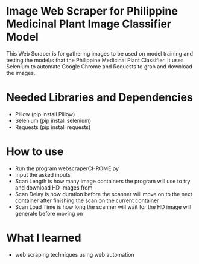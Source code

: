 # Image Web Scraper for Philippine Medicinal Plant Image Classifier Model
This Web Scraper is for gathering images to be used on model training and testing the model/s that the Philippine Medicinal Plant Classifier. It uses Selenium to automate Google Chrome and Requests to grab and download the images.


# Needed Libraries and Dependencies
- Pillow (pip install Pillow)
- Selenium (pip install selenium)
- Requests (pip install requests)

# How to use
- Run the program webscraperCHROME.py
- Input the asked inputs
- Scan Length is how many image containers the program will use to try and download HD Images from
- Scan Delay is how duration before the scanner will move on to the next container after finishing the scan on the current container
- Scan Load Time is how long the scanner will wait for the HD image will generate before moving on

# What I learned
- web scraping techniques using web automation 
